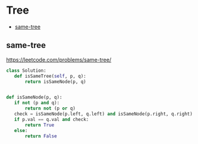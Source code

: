  # Tree

+ [same-tree](#same-tree)

## same-tree

 https://leetcode.com/problems/same-tree/ 

 ```python
class Solution:
    def isSameTree(self, p, q):
        return isSameNode(p, q)


def isSameNode(p, q):
    if not (p and q):
        return not (p or q)
    check = isSameNode(p.left, q.left) and isSameNode(p.right, q.right)
    if p.val == q.val and check:
        return True
    else:
        return False

 ```